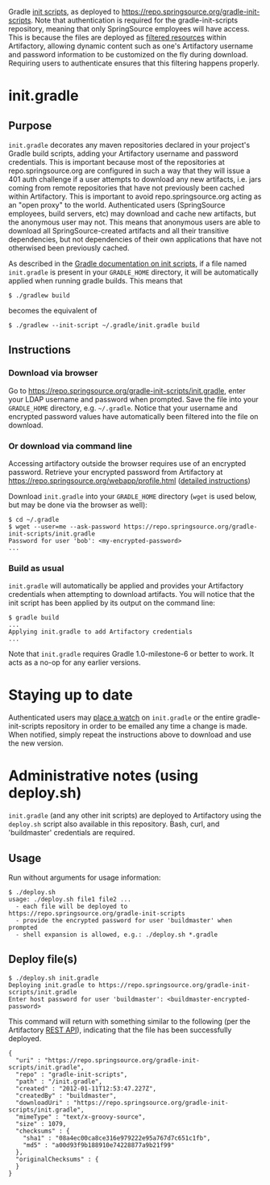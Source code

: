 
Gradle [init scripts](http://www.gradle.org/init_scripts), as deployed to https://repo.springsource.org/gradle-init-scripts. Note that authentication is required for the gradle-init-scripts repository, meaning that only SpringSource employees will have access. This is because the files are deployed as [filtered resources](http://wiki.jfrog.org/confluence/display/RTF/Filtered+Resources) within Artifactory, allowing dynamic content such as one's Artifactory username and password information to be customized on the fly during download. Requiring users to authenticate ensures that this filtering happens properly.

# init.gradle

## Purpose

`init.gradle` decorates any maven repositories declared in your project's Gradle build scripts, adding your Artifactory username and password credentials.  This is important because most of the repositories at repo.springsource.org are configured in such a way that they will issue a 401 auth challenge if a user attempts to download any new artifacts, i.e. jars coming from remote repositories that have not previously been cached within Artifactory.  This is important to avoid repo.springsource.org acting as an "open proxy" to the world.  Authenticated users (SpringSource employees, build servers, etc) may download and cache new artifacts, but the anonymous user may not.  This means that anonymous users are able to download all SpringSource-created artifacts and all their transitive dependencies, but not dependencies of their own applications that have not otherwised been previously cached.

As described in the [Gradle documentation on init scripts](http://www.gradle.org/init_scripts), if a file named `init.gradle` is present in your `GRADLE_HOME` directory, it will be automatically applied when running gradle builds.  This means that

    $ ./gradlew build

becomes the equivalent of

    $ ./gradlew --init-script ~/.gradle/init.gradle build

## Instructions

### Download via browser

Go to https://repo.springsource.org/gradle-init-scripts/init.gradle, enter your LDAP username and password when prompted. Save the file into your `GRADLE_HOME` directory, e.g. `~/.gradle`.  Notice that your username and encrypted password values have automatically been filtered into the file on download.

### Or download via command line

Accessing artifactory outside the browser requires use of an encrypted password.  Retrieve your encrypted password from Artifactory at https://repo.springsource.org/webapp/profile.html ([detailed instructions](http://wiki.jfrog.org/confluence/display/RTF/Centrally+Secure+Passwords#CentrallySecurePasswords-UsingYourSecurePassword))

Download `init.gradle` into your `GRADLE_HOME` directory (`wget` is used below, but may be done via the browser as well):

    $ cd ~/.gradle
    $ wget --user=me --ask-password https://repo.springsource.org/gradle-init-scripts/init.gradle
    Password for user 'bob': <my-encrypted-password>
    ...

### Build as usual

`init.gradle` will automatically be applied and provides your Artifactory credentials when attempting to download artifacts. You will notice that the init script has been applied by its output on the command line:

    $ gradle build
    ...
    Applying init.gradle to add Artifactory credentials
    ...

Note that `init.gradle` requires Gradle 1.0-milestone-6 or better to work.  It acts as a no-op for any earlier versions.


# Staying up to date

Authenticated users may [place a watch](http://wiki.jfrog.org/confluence/display/RTF/Watches) on `init.gradle` or the entire gradle-init-scripts repository in order to be emailed any time a change is made.  When notified, simply repeat the instructions above to download and use the new version.


# Administrative notes (using deploy.sh)

`init.gradle` (and any other init scripts) are deployed to Artifactory using the `deploy.sh` script also available in this repository. Bash, curl, and 'buildmaster' credentials are required.

## Usage

Run without arguments for usage information:

    $ ./deploy.sh
    usage: ./deploy.sh file1 file2 ...
      - each file will be deployed to https://repo.springsource.org/gradle-init-scripts
      - provide the encrypted password for user 'buildmaster' when prompted
      - shell expansion is allowed, e.g.: ./deploy.sh *.gradle

## Deploy file(s)

    $ ./deploy.sh init.gradle
    Deploying init.gradle to https://repo.springsource.org/gradle-init-scripts/init.gradle
    Enter host password for user 'buildmaster': <buildmaster-encrypted-password>

This command will return with something similar to the following (per the Artifactory [REST API](http://wiki.jfrog.org/confluence/display/RTF/Artifactory's+REST+API#Artifactory%27sRESTAPI-DeployArtifact)), indicating that the file has been successfully deployed.

    {
      "uri" : "https://repo.springsource.org/gradle-init-scripts/init.gradle",
      "repo" : "gradle-init-scripts",
      "path" : "/init.gradle",
      "created" : "2012-01-11T12:53:47.227Z",
      "createdBy" : "buildmaster",
      "downloadUri" : "https://repo.springsource.org/gradle-init-scripts/init.gradle",
      "mimeType" : "text/x-groovy-source",
      "size" : 1079,
      "checksums" : {
        "sha1" : "08a4ec00ca8ce316e979222e95a767d7c651c1fb",
        "md5" : "a00d93f9b188910e74228877a9b21f99"
      },
      "originalChecksums" : {
      }
    }

